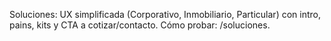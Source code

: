 ﻿Soluciones: UX simplificada (Corporativo, Inmobiliario, Particular) con intro, pains, kits y CTA a cotizar/contacto. Cómo probar: /soluciones.
